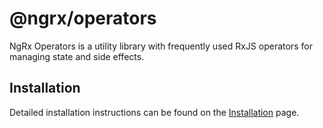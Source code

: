 # @ngrx/operators

NgRx Operators is a utility library with frequently used RxJS operators for managing state and side effects.

## Installation

Detailed installation instructions can be found on the [Installation](guide/operators/install) page.

